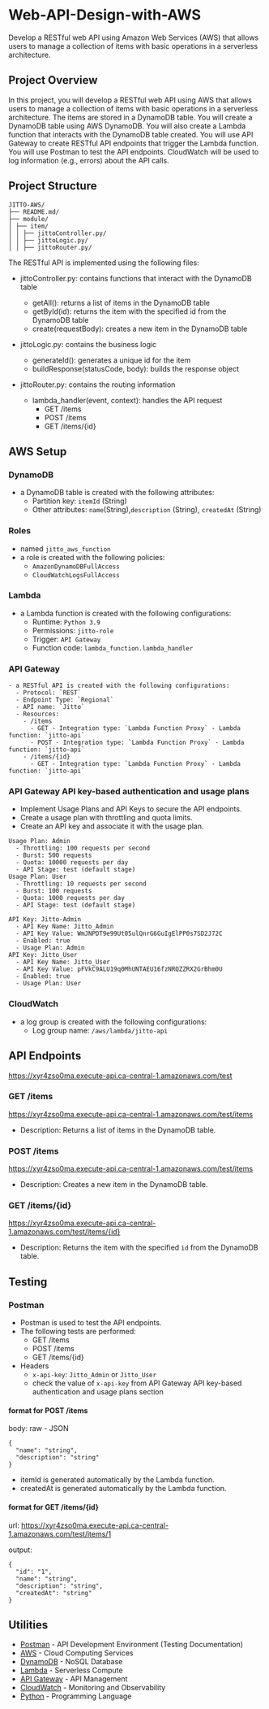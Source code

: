 # Web-API-Design-with-AWS

Develop a RESTful web API using Amazon Web Services (AWS) that allows users to manage a collection of items with basic operations in a serverless architecture.

## Project Overview

In this project, you will develop a RESTful web API using AWS that allows users to manage a collection of items with basic operations in a serverless architecture. The items are stored in a DynamoDB table. You will create a DynamoDB table using AWS DynamoDB. You will also create a Lambda function that interacts with the DynamoDB table created. You will use API Gateway to create RESTful API endpoints that trigger the Lambda function. You will use Postman to test the API endpoints. CloudWatch will be used to log information (e.g., errors) about the API calls.

## Project Structure

```
JITTO-AWS/
├── README.md/
├── module/
│ ├── item/
│ │ ├── jittoController.py/
│ │ ├── jittoLogic.py/
│ │ ├── jittoRouter.py/

```

The RESTful API is implemented using the following files:

- jittoController.py: contains functions that interact with the DynamoDB table

  - getAll(): returns a list of items in the DynamoDB table
  - getById(id): returns the item with the specified id from the DynamoDB table
  - create(requestBody): creates a new item in the DynamoDB table

- jittoLogic.py: contains the business logic

  - generateId(): generates a unique id for the item
  - buildResponse(statusCode, body): builds the response object

- jittoRouter.py: contains the routing information
  - lambda_handler(event, context): handles the API request
    - GET /items
    - POST /items
    - GET /items/{id}

## AWS Setup

### DynamoDB

- a DynamoDB table is created with the following attributes:
  - Partition key: `itemId` (String)
  - Other attributes: `name`(String),`description` (String), `createdAt` (String)

### Roles

- named `jitto_aws_function`
- a role is created with the following policies:
  - `AmazonDynamoDBFullAccess`
  - `CloudWatchLogsFullAccess`

### Lambda

- a Lambda function is created with the following configurations:
  - Runtime: `Python 3.9`
  - Permissions: `jitto-role`
  - Trigger: `API Gateway`
  - Function code: `lambda_function.lambda_handler`

### API Gateway

```
- a RESTful API is created with the following configurations:
  - Protocol: `REST`
  - Endpoint Type: `Regional`
  - API name: `Jitto`
  - Resources:
    - /items
      - GET - Integration type: `Lambda Function Proxy` - Lambda function: `jitto-api`
      - POST - Integration type: `Lambda Function Proxy` - Lambda function: `jitto-api`
    - /items/{id}
      - GET - Integration type: `Lambda Function Proxy` - Lambda function: `jitto-api`
```

### API Gateway API key-based authentication and usage plans

- Implement Usage Plans and API Keys to secure the API endpoints.
- Create a usage plan with throttling and quota limits.
- Create an API key and associate it with the usage plan.

```
Usage Plan: Admin
  - Throttling: 100 requests per second
  - Burst: 500 requests
  - Quota: 10000 requests per day
  - API Stage: test (default stage)
Usage Plan: User
  - Throttling: 10 requests per second
  - Burst: 100 requests
  - Quota: 1000 requests per day
  - API Stage: test (default stage)

API Key: Jitto-Admin
  - API Key Name: Jitto_Admin
  - API Key Value: WmJNPDT9e99Ut05ulQnrG6GuIgElPP0s7SD2J72C
  - Enabled: true
  - Usage Plan: Admin
API Key: Jitto_User
  - API Key Name: Jitto_User
  - API Key Value: pFVkC9ALU19q0MhUNTAEU16fzNRQZZRX2GrBhm0U
  - Enabled: true
  - Usage Plan: User
```

### CloudWatch

- a log group is created with the following configurations:
  - Log group name: `/aws/lambda/jitto-api`

## API Endpoints

https://xyr4zso0ma.execute-api.ca-central-1.amazonaws.com/test

### GET /items

https://xyr4zso0ma.execute-api.ca-central-1.amazonaws.com/test/items

- Description: Returns a list of items in the DynamoDB table.

### POST /items

https://xyr4zso0ma.execute-api.ca-central-1.amazonaws.com/test/items

- Description: Creates a new item in the DynamoDB table.

### GET /items/{id}

https://xyr4zso0ma.execute-api.ca-central-1.amazonaws.com/test/items/{id}

- Description: Returns the item with the specified `id` from the DynamoDB table.

## Testing

### Postman

- Postman is used to test the API endpoints.
- The following tests are performed:
  - GET /items
  - POST /items
  - GET /items/{id}
- Headers
  - `x-api-key`: `Jitto_Admin` or `Jitto_User`
  - check the value of `x-api-key` from API Gateway API key-based authentication and usage plans section

#### format for POST /items

body: raw - JSON

```
{
  "name": "string",
  "description": "string"
}
```

- itemId is generated automatically by the Lambda function.
- createdAt is generated automatically by the Lambda function.

#### format for GET /items/{id}

url: https://xyr4zso0ma.execute-api.ca-central-1.amazonaws.com/test/items/1

output:

```
{
  "id": "1",
  "name": "string",
  "description": "string",
  "createdAt": "string"
}
```

## Utilities

- [Postman](https://www.postman.com/) - API Development Environment (Testing Documentation)
- [AWS](https://aws.amazon.com/) - Cloud Computing Services
- [DynamoDB](https://aws.amazon.com/dynamodb/) - NoSQL Database
- [Lambda](https://aws.amazon.com/lambda/) - Serverless Compute
- [API Gateway](https://aws.amazon.com/api-gateway/) - API Management
- [CloudWatch](https://aws.amazon.com/cloudwatch/) - Monitoring and Observability
- [Python](https://www.python.org/) - Programming Language
